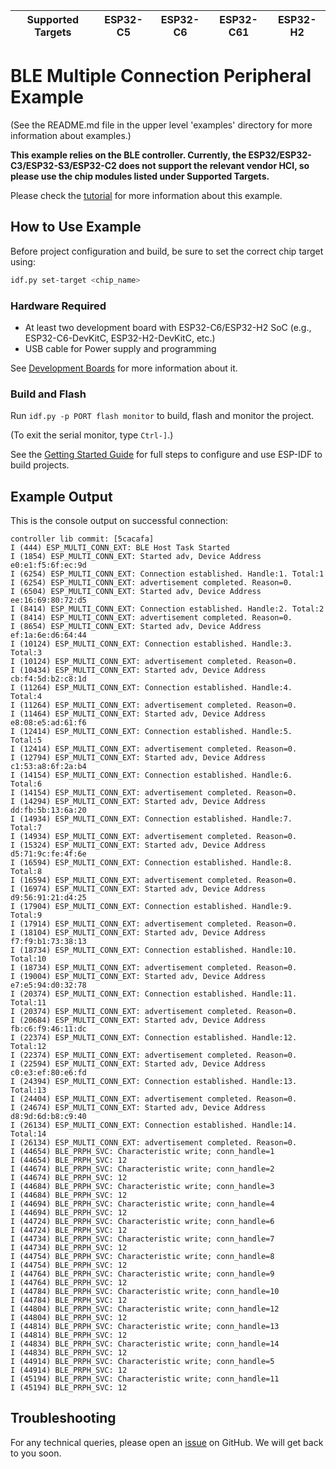 | Supported Targets | ESP32-C5 | ESP32-C6 | ESP32-C61 | ESP32-H2 |
| ----------------- | -------- | -------- | --------- | -------- |

# BLE Multiple Connection Peripheral Example

(See the README.md file in the upper level 'examples' directory for more information about examples.)

**This example relies on the BLE controller. Currently, the ESP32/ESP32-C3/ESP32-S3/ESP32-C2 does not support the relevant vendor HCI, so please use the chip modules listed under Supported Targets.**

Please check the [tutorial](tutorial/Ble_Multiple_Connections_Peripheral_Example_Walkthrough.md) for more information about this example.

## How to Use Example

Before project configuration and build, be sure to set the correct chip target using:

```bash
idf.py set-target <chip_name>
```

### Hardware Required

* At least two development board with ESP32-C6/ESP32-H2 SoC (e.g., ESP32-C6-DevKitC, ESP32-H2-DevKitC, etc.)
* USB cable for Power supply and programming

See [Development Boards](https://www.espressif.com/en/products/devkits) for more information about it.

### Build and Flash

Run `idf.py -p PORT flash monitor` to build, flash and monitor the project.

(To exit the serial monitor, type ``Ctrl-]``.)

See the [Getting Started Guide](https://idf.espressif.com/) for full steps to configure and use ESP-IDF to build projects.

## Example Output

This is the console output on successful connection:

```
controller lib commit: [5cacafa]
I (444) ESP_MULTI_CONN_EXT: BLE Host Task Started
I (1854) ESP_MULTI_CONN_EXT: Started adv, Device Address e0:e1:f5:6f:ec:9d
I (6254) ESP_MULTI_CONN_EXT: Connection established. Handle:1. Total:1
I (6254) ESP_MULTI_CONN_EXT: advertisement completed. Reason=0.
I (6504) ESP_MULTI_CONN_EXT: Started adv, Device Address ee:16:69:80:72:d5
I (8414) ESP_MULTI_CONN_EXT: Connection established. Handle:2. Total:2
I (8414) ESP_MULTI_CONN_EXT: advertisement completed. Reason=0.
I (8654) ESP_MULTI_CONN_EXT: Started adv, Device Address ef:1a:6e:d6:64:44
I (10124) ESP_MULTI_CONN_EXT: Connection established. Handle:3. Total:3
I (10124) ESP_MULTI_CONN_EXT: advertisement completed. Reason=0.
I (10434) ESP_MULTI_CONN_EXT: Started adv, Device Address cb:f4:5d:b2:c8:1d
I (11264) ESP_MULTI_CONN_EXT: Connection established. Handle:4. Total:4
I (11264) ESP_MULTI_CONN_EXT: advertisement completed. Reason=0.
I (11464) ESP_MULTI_CONN_EXT: Started adv, Device Address e8:08:e5:ad:61:f6
I (12414) ESP_MULTI_CONN_EXT: Connection established. Handle:5. Total:5
I (12414) ESP_MULTI_CONN_EXT: advertisement completed. Reason=0.
I (12794) ESP_MULTI_CONN_EXT: Started adv, Device Address c1:53:a8:6f:2a:b4
I (14154) ESP_MULTI_CONN_EXT: Connection established. Handle:6. Total:6
I (14154) ESP_MULTI_CONN_EXT: advertisement completed. Reason=0.
I (14294) ESP_MULTI_CONN_EXT: Started adv, Device Address dd:fb:5b:13:6a:20
I (14934) ESP_MULTI_CONN_EXT: Connection established. Handle:7. Total:7
I (14934) ESP_MULTI_CONN_EXT: advertisement completed. Reason=0.
I (15324) ESP_MULTI_CONN_EXT: Started adv, Device Address d5:71:9c:fe:4f:6e
I (16594) ESP_MULTI_CONN_EXT: Connection established. Handle:8. Total:8
I (16594) ESP_MULTI_CONN_EXT: advertisement completed. Reason=0.
I (16974) ESP_MULTI_CONN_EXT: Started adv, Device Address d9:56:91:21:d4:25
I (17904) ESP_MULTI_CONN_EXT: Connection established. Handle:9. Total:9
I (17914) ESP_MULTI_CONN_EXT: advertisement completed. Reason=0.
I (18104) ESP_MULTI_CONN_EXT: Started adv, Device Address f7:f9:b1:73:38:13
I (18734) ESP_MULTI_CONN_EXT: Connection established. Handle:10. Total:10
I (18734) ESP_MULTI_CONN_EXT: advertisement completed. Reason=0.
I (19004) ESP_MULTI_CONN_EXT: Started adv, Device Address e7:e5:94:d0:32:78
I (20374) ESP_MULTI_CONN_EXT: Connection established. Handle:11. Total:11
I (20374) ESP_MULTI_CONN_EXT: advertisement completed. Reason=0.
I (20684) ESP_MULTI_CONN_EXT: Started adv, Device Address fb:c6:f9:46:11:dc
I (22374) ESP_MULTI_CONN_EXT: Connection established. Handle:12. Total:12
I (22374) ESP_MULTI_CONN_EXT: advertisement completed. Reason=0.
I (22594) ESP_MULTI_CONN_EXT: Started adv, Device Address c0:e3:ef:80:e6:fd
I (24394) ESP_MULTI_CONN_EXT: Connection established. Handle:13. Total:13
I (24404) ESP_MULTI_CONN_EXT: advertisement completed. Reason=0.
I (24674) ESP_MULTI_CONN_EXT: Started adv, Device Address d8:9d:6d:b8:c9:40
I (26134) ESP_MULTI_CONN_EXT: Connection established. Handle:14. Total:14
I (26134) ESP_MULTI_CONN_EXT: advertisement completed. Reason=0.
I (44654) BLE_PRPH_SVC: Characteristic write; conn_handle=1
I (44654) BLE_PRPH_SVC: 12 
I (44674) BLE_PRPH_SVC: Characteristic write; conn_handle=2
I (44674) BLE_PRPH_SVC: 12 
I (44684) BLE_PRPH_SVC: Characteristic write; conn_handle=3
I (44684) BLE_PRPH_SVC: 12 
I (44694) BLE_PRPH_SVC: Characteristic write; conn_handle=4
I (44694) BLE_PRPH_SVC: 12 
I (44724) BLE_PRPH_SVC: Characteristic write; conn_handle=6
I (44724) BLE_PRPH_SVC: 12 
I (44734) BLE_PRPH_SVC: Characteristic write; conn_handle=7
I (44734) BLE_PRPH_SVC: 12 
I (44754) BLE_PRPH_SVC: Characteristic write; conn_handle=8
I (44754) BLE_PRPH_SVC: 12 
I (44764) BLE_PRPH_SVC: Characteristic write; conn_handle=9
I (44764) BLE_PRPH_SVC: 12 
I (44784) BLE_PRPH_SVC: Characteristic write; conn_handle=10
I (44784) BLE_PRPH_SVC: 12 
I (44804) BLE_PRPH_SVC: Characteristic write; conn_handle=12
I (44804) BLE_PRPH_SVC: 12 
I (44814) BLE_PRPH_SVC: Characteristic write; conn_handle=13
I (44814) BLE_PRPH_SVC: 12 
I (44834) BLE_PRPH_SVC: Characteristic write; conn_handle=14
I (44834) BLE_PRPH_SVC: 12 
I (44914) BLE_PRPH_SVC: Characteristic write; conn_handle=5
I (44914) BLE_PRPH_SVC: 12 
I (45194) BLE_PRPH_SVC: Characteristic write; conn_handle=11
I (45194) BLE_PRPH_SVC: 12
```

## Troubleshooting

For any technical queries, please open an [issue](https://github.com/espressif/esp-idf/issues) on GitHub. We will get back to you soon.
